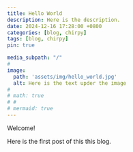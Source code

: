 ```yaml
---
title: Hello World
description: Here is the description.
date: 2024-12-16 17:28:00 +0800
categories: [blog, chirpy]
tags: [blog, chirpy]
pin: true

media_subpath: "/"
#
image:
  path: 'assets/img/hello_world.jpg'
  alt: Here is the text upder the image
#
# math: true
# #
# mermaid: true
---
```


Welcome!

Here is the first post of this this blog.